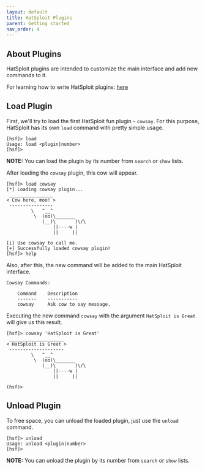 ```yaml
---
layout: default
title: HatSploit Plugins
parent: Getting started
nav_order: 4
---
```


## About Plugins

HatSploit plugins are intended to customize the main interface and add new commands to it.

For learning how to write HatSploit plugins: [here](/docs/development/writing-plugins)

## Load Plugin

First, we'll try to load the first HatSploit fun plugin - `cowsay`. For this purpose, HatSploit has its own `load` command with pretty simple usage.

```
[hsf]> load
Usage: load <plugin|number>
[hsf]>
```

**NOTE:** You can load the plugin by its number from `search` or `show` lists.

After loading the `cowsay` plugin, this cow will appear.

```
[hsf]> load cowsay
[*] Loading cowsay plugin...
 ________________
< Cow here, moo! >
 ----------------
         \   ^__^ 
          \  (oo)\_______
             (__)\       )\/\
                 ||----w |
                 ||     ||
        
[i] Use cowsay to call me.
[+] Successfully loaded cowsay plugin!
[hsf]> help
```

Also, after this, the new command will be added to the main HatSploit interface.

```
Cowsay Commands:
 
    Command    Description                
    -------    -----------                
    cowsay     Ask cow to say message.
```

Executing the new command `cowsay` with the argument `HatSploit is Great` will give us this result.

```
[hsf]> cowsay 'HatSploit is Great'
 ____________________
< HatSploit is Great >
 --------------------
         \   ^__^ 
          \  (oo)\_______
             (__)\       )\/\
                 ||----w |
                 ||     ||
        
(hsf)>
```

## Unload Plugin

To free space, you can unload the loaded plugin, just use the `unload` command.

```
[hsf]> unload
Usage: unload <plugin|number>
[hsf]>
```

**NOTE:** You can unload the plugin by its number from `search` or `show` lists.